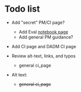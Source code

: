 # Todo list

- Add "secret" PM/CI page?
    - Add Eval [notebook page](?) 
    - Add general PM guidance?

- Add CI page and DADM CI page

- Review alt-text, links, and typos
    - general ci_page

- Alt text:
    - ~~general ci_page~~